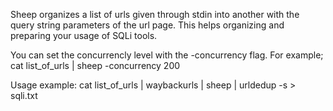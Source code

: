 Sheep organizes a list of urls given through stdin into another with the query string parameters of the url page. This helps organizing and preparing your usage of SQLi tools.

You can set the concurrencly level with the -concurrency flag. For example; cat list_of_urls | sheep -concurrency 200

Usage example:
cat list_of_urls | waybackurls | sheep | urldedup -s > sqli.txt


